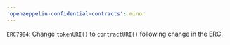 ```yaml
---
'openzeppelin-confidential-contracts': minor
---
```


`ERC7984`: Change `tokenURI()` to `contractURI()` following change in the ERC.

